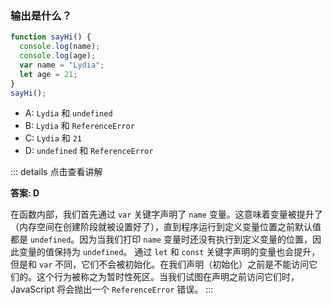<!--
 * @Description:
 * @Author: shiduobin
 * @Date: 2021-02-20 22:27:39
 * @LastEditors: shiduobin
 * @LastEditTime: 2021-02-20 23:01:34
-->

### 输出是什么？

```js
function sayHi() {
  console.log(name);
  console.log(age);
  var name = "Lydia";
  let age = 21;
}
sayHi();
```

- A: `Lydia` 和 `undefined`
- B: `Lydia` 和 `ReferenceError`
- C: `Lydia` 和 `21`
- D: `undefined` 和 `ReferenceError`

::: details 点击查看讲解

**答案: D**

在函数内部，我们首先通过 `var` 关键字声明了 `name` 变量。这意味着变量被提升了（内存空间在创建阶段就被设置好了），直到程序运行到定义变量位置之前默认值都是 `undefined`。因为当我们打印 `name` 变量时还没有执行到定义变量的位置，因此变量的值保持为 `undefined`。
通过 `let` 和 `const` 关键字声明的变量也会提升，但是和 `var` 不同，它们不会被初始化。在我们声明（初始化）之前是不能访问它们的。这个行为被称之为暂时性死区。当我们试图在声明之前访问它们时，JavaScript 将会抛出一个 `ReferenceError` 错误。
:::
